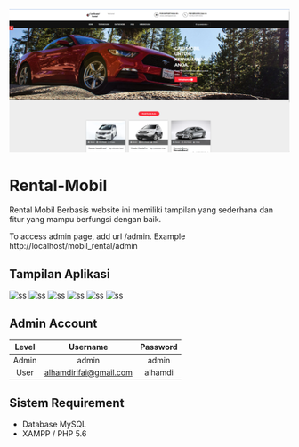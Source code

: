 ![alt text](https://github.com/alhamdirifai/sistem-rental-mobil/blob/main/ss1.png?raw=true)

# Rental-Mobil
Rental Mobil Berbasis website ini memiliki tampilan yang sederhana dan fitur yang mampu berfungsi dengan baik.

To access admin page, add url /admin. Example http://localhost/mobil_rental/admin

## Tampilan Aplikasi
![ss](images/ss1.png)
![ss](images/ss2.png)
![ss](images/ss3.png)
![ss](images/ss4.png)
![ss](images/ss5.png)
![ss](images/ss6.png)

## Admin Account
|   Level   |     Username             | Password |
|:---------:|:------------------------:|:--------:|
| Admin     |  admin                   | admin    |
| User      |  alhamdirifai@gmail.com  | alhamdi  |

## Sistem Requirement
- Database MySQL
- XAMPP / PHP 5.6
